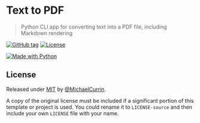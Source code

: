 # Text to PDF
> Python CLI app for converting text into a PDF file, including Markdown rendering

[![GitHub tag](https://img.shields.io/github/tag/MichaelCurrin/text-to-pdf?include_prereleases=&sort=semver)](https://github.com/MichaelCurrin/text-to-pdf/releases/)
[![License](https://img.shields.io/badge/License-MIT-blue)](#license)

[![Made with Python](https://img.shields.io/badge/Python->=3.12-blue?logo=python&logoColor=white)](https://python.org "Go to Python website")


## License

Released under [MIT](/LICENSE) by [@MichaelCurrin](https://github.com/MichaelCurrin).

A copy of the original license must be included if a significant portion of this template or project is used. You could rename it to `LICENSE-source` and then include your own `LICENSE` file with your name.
